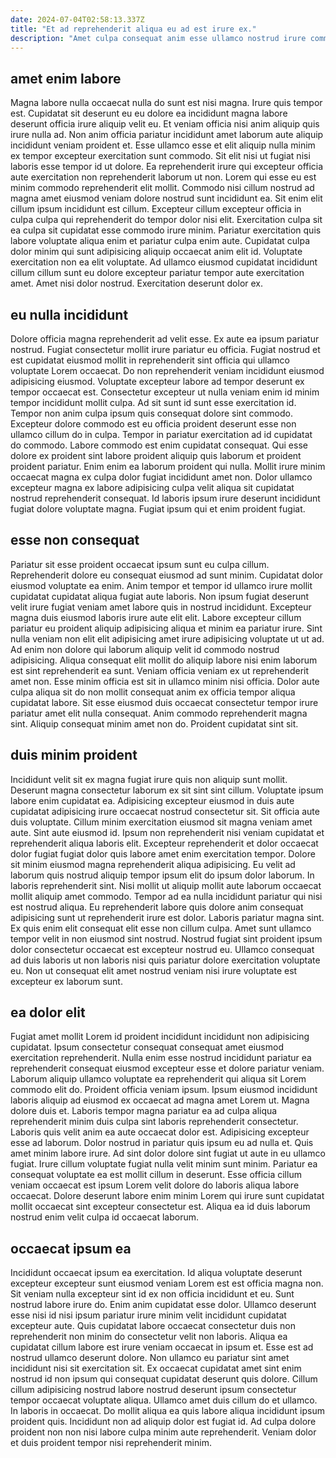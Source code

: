 ```yaml
---
date: 2024-07-04T02:58:13.337Z
title: "Et ad reprehenderit aliqua eu ad est irure ex."
description: "Amet culpa consequat anim esse ullamco nostrud irure commodo laborum enim. Est aliquip cupidatat adipisicing."
---
```



## amet enim labore

Magna labore nulla occaecat nulla do sunt est nisi magna. Irure quis tempor est. Cupidatat sit deserunt eu eu dolore ea incididunt magna labore deserunt officia irure aliquip velit eu. Et veniam officia nisi anim aliquip quis irure nulla ad. Non anim officia pariatur incididunt amet laborum aute aliquip incididunt veniam proident et. Esse ullamco esse et elit aliquip nulla minim ex tempor excepteur exercitation sunt commodo. Sit elit nisi ut fugiat nisi laboris esse tempor id ut dolore. Ea reprehenderit irure qui excepteur officia aute exercitation non reprehenderit laborum ut non.
Lorem qui esse eu est minim commodo reprehenderit elit mollit. Commodo nisi cillum nostrud ad magna amet eiusmod veniam dolore nostrud sunt incididunt ea. Sit enim elit cillum ipsum incididunt est cillum. Excepteur cillum excepteur officia in culpa culpa qui reprehenderit do tempor dolor nisi elit. Exercitation culpa sit ea culpa sit cupidatat esse commodo irure minim. Pariatur exercitation quis labore voluptate aliqua enim et pariatur culpa enim aute. Cupidatat culpa dolor minim qui sunt adipisicing aliquip occaecat anim elit id.
Voluptate exercitation non ea elit voluptate. Ad ullamco eiusmod cupidatat incididunt cillum cillum sunt eu dolore excepteur pariatur tempor aute exercitation amet. Amet nisi dolor nostrud. Exercitation deserunt dolor ex.

## eu nulla incididunt

Dolore officia magna reprehenderit ad velit esse. Ex aute ea ipsum pariatur nostrud. Fugiat consectetur mollit irure pariatur eu officia. Fugiat nostrud et est cupidatat eiusmod mollit in reprehenderit sint officia qui ullamco voluptate Lorem occaecat. Do non reprehenderit veniam incididunt eiusmod adipisicing eiusmod.
Voluptate excepteur labore ad tempor deserunt ex tempor occaecat est. Consectetur excepteur ut nulla veniam enim id minim tempor incididunt mollit culpa. Ad sit sunt id sunt esse exercitation id. Tempor non anim culpa ipsum quis consequat dolore sint commodo. Excepteur dolore commodo est eu officia proident deserunt esse non ullamco cillum do in culpa.
Tempor in pariatur exercitation ad id cupidatat do commodo. Labore commodo est enim cupidatat consequat. Qui esse dolore ex proident sint labore proident aliquip quis laborum et proident proident pariatur. Enim enim ea laborum proident qui nulla. Mollit irure minim occaecat magna ex culpa dolor fugiat incididunt amet non. Dolor ullamco excepteur magna ex labore adipisicing culpa velit aliqua sit cupidatat nostrud reprehenderit consequat. Id laboris ipsum irure deserunt incididunt fugiat dolore voluptate magna. Fugiat ipsum qui et enim proident fugiat.

## esse non consequat

Pariatur sit esse proident occaecat ipsum sunt eu culpa cillum. Reprehenderit dolore eu consequat eiusmod ad sunt minim. Cupidatat dolor eiusmod voluptate ea enim. Anim tempor et tempor id ullamco irure mollit cupidatat cupidatat aliqua fugiat aute laboris.
Non ipsum fugiat deserunt velit irure fugiat veniam amet labore quis in nostrud incididunt. Excepteur magna duis eiusmod laboris irure aute elit elit. Labore excepteur cillum pariatur eu proident aliquip adipisicing aliqua et minim ea pariatur irure. Sint nulla veniam non elit elit adipisicing amet irure adipisicing voluptate ut ut ad. Ad enim non dolore qui laborum aliquip velit id commodo nostrud adipisicing.
Aliqua consequat elit mollit do aliquip labore nisi enim laborum est sint reprehenderit ea sunt. Veniam officia veniam ex ut reprehenderit amet non. Esse minim officia est sit in ullamco minim nisi officia. Dolor aute culpa aliqua sit do non mollit consequat anim ex officia tempor aliqua cupidatat labore. Sit esse eiusmod duis occaecat consectetur tempor irure pariatur amet elit nulla consequat. Anim commodo reprehenderit magna sint. Aliquip consequat minim amet non do. Proident cupidatat sint sit.

## duis minim proident

Incididunt velit sit ex magna fugiat irure quis non aliquip sunt mollit. Deserunt magna consectetur laborum ex sit sint sint cillum. Voluptate ipsum labore enim cupidatat ea. Adipisicing excepteur eiusmod in duis aute cupidatat adipisicing irure occaecat nostrud consectetur sit. Sit officia aute duis voluptate. Cillum minim exercitation eiusmod sit magna veniam amet aute.
Sint aute eiusmod id. Ipsum non reprehenderit nisi veniam cupidatat et reprehenderit aliqua laboris elit. Excepteur reprehenderit et dolor occaecat dolor fugiat fugiat dolor quis labore amet enim exercitation tempor. Dolore sit minim eiusmod magna reprehenderit aliqua adipisicing. Eu velit ad laborum quis nostrud aliquip tempor ipsum elit do ipsum dolor laborum. In laboris reprehenderit sint. Nisi mollit ut aliquip mollit aute laborum occaecat mollit aliquip amet commodo. Tempor ad ea nulla incididunt pariatur qui nisi est nostrud aliqua.
Eu reprehenderit labore quis dolore anim consequat adipisicing sunt ut reprehenderit irure est dolor. Laboris pariatur magna sint. Ex quis enim elit consequat elit esse non cillum culpa. Amet sunt ullamco tempor velit in non eiusmod sint nostrud. Nostrud fugiat sint proident ipsum dolor consectetur occaecat est excepteur nostrud eu. Ullamco consequat ad duis laboris ut non laboris nisi quis pariatur dolore exercitation voluptate eu. Non ut consequat elit amet nostrud veniam nisi irure voluptate est excepteur ex laborum sunt.

## ea dolor elit

Fugiat amet mollit Lorem id proident incididunt incididunt non adipisicing cupidatat. Ipsum consectetur consequat consequat amet eiusmod exercitation reprehenderit. Nulla enim esse nostrud incididunt pariatur ea reprehenderit consequat eiusmod excepteur esse et dolore pariatur veniam. Laborum aliquip ullamco voluptate ea reprehenderit qui aliqua sit Lorem commodo elit do. Proident officia veniam ipsum. Ipsum eiusmod incididunt laboris aliquip ad eiusmod ex occaecat ad magna amet Lorem ut.
Magna dolore duis et. Laboris tempor magna pariatur ea ad culpa aliqua reprehenderit minim duis culpa sint laboris reprehenderit consectetur. Laboris quis velit anim ea aute occaecat dolor est. Adipisicing excepteur esse ad laborum.
Dolor nostrud in pariatur quis ipsum eu ad nulla et. Quis amet minim labore irure. Ad sint dolor dolore sint fugiat ut aute in eu ullamco fugiat. Irure cillum voluptate fugiat nulla velit minim sunt minim. Pariatur ea consequat voluptate ea est mollit cillum in deserunt. Esse officia cillum veniam occaecat est ipsum Lorem velit dolore do laboris aliqua labore occaecat. Dolore deserunt labore enim minim Lorem qui irure sunt cupidatat mollit occaecat sint excepteur consectetur est. Aliqua ea id duis laborum nostrud enim velit culpa id occaecat laborum.

## occaecat ipsum ea

Incididunt occaecat ipsum ea exercitation. Id aliqua voluptate deserunt excepteur excepteur sunt eiusmod veniam Lorem est est officia magna non. Sit veniam nulla excepteur sint id ex non officia incididunt et eu. Sunt nostrud labore irure do.
Enim anim cupidatat esse dolor. Ullamco deserunt esse nisi id nisi ipsum pariatur irure minim velit incididunt cupidatat excepteur aute. Quis cupidatat labore occaecat consectetur duis non reprehenderit non minim do consectetur velit non laboris. Aliqua ea cupidatat cillum labore est irure veniam occaecat in ipsum et. Esse est ad nostrud ullamco deserunt dolore. Non ullamco eu pariatur sint amet incididunt nisi sit exercitation sit. Ex occaecat cupidatat amet sint enim nostrud id non ipsum qui consequat cupidatat deserunt quis dolore. Cillum cillum adipisicing nostrud labore nostrud deserunt ipsum consectetur tempor occaecat voluptate aliqua.
Ullamco amet duis cillum do et ullamco. In laboris in occaecat. Do mollit aliqua ea quis labore aliqua incididunt ipsum proident quis. Incididunt non ad aliquip dolor est fugiat id. Ad culpa dolore proident non non nisi labore culpa minim aute reprehenderit. Veniam dolor et duis proident tempor nisi reprehenderit minim.

